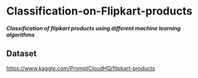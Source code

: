 # Classification-on-Flipkart-products

##### Classification of flipkart products using different machine learning algorithms 

## Dataset
https://www.kaggle.com/PromptCloudHQ/flipkart-products
